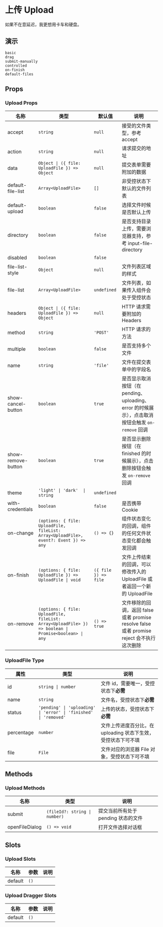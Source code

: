 # 上传 Upload
如果不在意延迟，我更想用卡车和硬盘。
## 演示
```demo
basic
drag
submit-manually
controlled
on-finish
default-files
```
## Props
### Upload Props
|名称|类型|默认值|说明|
|-|-|-|-|
|accept|`string`|`null`|接受的文件类型，参考 <n-a href="https://developer.mozilla.org/en-US/docs/Web/HTML/Element/input/file#accept">accept</n-a>|
|action|`string`|`null`|请求提交的地址|
|data|`Object \| ({ file: UploadFile }) => Object`|`null`|提交表单需要附加的数据|
|default-file-list|`Array<UploadFile>`|`[]`|非受控状态下默认的文件列表|
|default-upload|`boolean`|`false`|选择文件时候是否默认上传|
|directory|`boolean`|`false`|是否支持目录上传，需要浏览器支持，参考 <n-a href="https://caniuse.com/#feat=input-file-directory">input-file-directory</n-a>|
|disabled|`boolean`|`false`||
|file-list-style|`Object`|`null`|文件列表区域的样式|
|file-list|`Array<UploadFile>`|`undefined`|文件列表，如果传入组件会处于受控状态|
|headers|`Object \| ({ file: UploadFile }) => Object`|`null`|HTTP 请求需要附加的 Headers|
|method|`string`|`'POST'`|HTTP 请求的方法|
|multiple|`boolean`|`false`|是否支持多个文件|
|name|`string`|`'file'`|文件在提交表单中的字段名|
|show-cancel-button|`boolean`|`true`|是否显示取消按钮（在 pending、uploading、error 的时候展示），点击取消按钮会触发 `on-remove` 回调|
|show-remove-button|`boolean`|`true`|是否显示删除按钮（在 finished 的时候展示），点击删除按钮会触发 `on-remove` 回调|
|theme|`'light' \| 'dark'  \| string`|`undefined`||
|with-credentials|`boolean`|`false`|是否携带 Cookie|
|on-change|`(options: { file: UploadFile, fileList: Array<UploadFile>, event?: Event }) => any`|`() => {}`|组件状态变化的回调，组件的任何文件状态变化都会触发回调|
|on-finish|`(options: { file: UploadFile }) => UploadFile \| void`|`({ file }) => file`|文件上传结束的回调，可以修改传入的 UploadFile 或者返回一个新的 UploadFile|
|on-remove|`(options: { file: UploadFile, fileList: Array<UploadFile> }) => boolean \| Promise<boolean> \| any`|`() => true`|文件移除的回调，返回 false 或者 promise resolve false 或者 promise reject 会不执行这次删除|


### UploadFile Type
|属性|类型|说明|
|-|-|-|
|id|`string \| number`|文件 id，需要唯一，受控状态下**必需**|
|name|`string`|文件名，受控状态下**必需**|
|status|`'pending' \| 'uploading' \| 'error' \| 'finished' \| 'removed'`|上传的状态，受控状态下**必需**|
|percentage|`number`|文件上传进度百分比，在 uploading 状态下生效，受控状态下可不填|
|file|`File`|文件对应的浏览器 File 对象，受控状态下可不填|

## Methods
### Upload Methods
|名称|类型|说明|
|-|-|-|
|submit|`(fileId?: string \| number)`|提交当前所有处于 pending 状态的文件|
|openFileDialog|`() => void`|打开文件选择对话框|

## Slots
### Upload Slots
|名称|参数|说明|
|-|-|-|
|default|`()`||

### Upload Dragger Slots
|名称|参数|说明|
|-|-|-|
|default|`()`||
